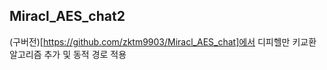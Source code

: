 ## Miracl_AES_chat2

(구버전)[https://github.com/zktm9903/Miracl_AES_chat]에서 디피헬만 키교환 알고리즘 추가 및 동적 경로 적용
